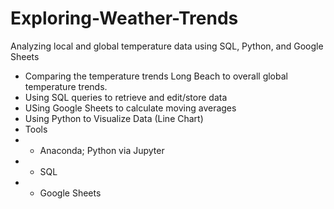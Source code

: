 # Exploring-Weather-Trends
Analyzing local and global temperature data using SQL, Python, and Google Sheets
- Comparing the temperature trends Long Beach to overall global temperature trends.
- Using SQL queries to retrieve and edit/store data
- USing Google Sheets to calculate moving averages
- Using Python to Visualize Data (Line Chart)
- Tools
- - Anaconda; Python via Jupyter 
- - SQL
- - Google Sheets
